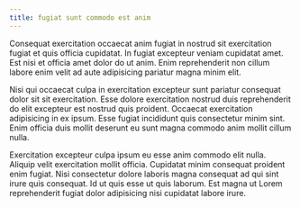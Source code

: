 ```yaml
---
title: fugiat sunt commodo est anim
---
```


Consequat exercitation occaecat anim fugiat in nostrud sit exercitation fugiat et quis officia cupidatat. In fugiat excepteur veniam cupidatat amet. Est nisi et officia amet dolor do ut anim. Enim reprehenderit non cillum labore enim velit ad aute adipisicing pariatur magna minim elit.

Nisi qui occaecat culpa in exercitation excepteur sunt pariatur consequat dolor sit sit exercitation. Esse dolore exercitation nostrud duis reprehenderit do elit excepteur est nostrud quis proident. Occaecat exercitation adipisicing in ex ipsum. Esse fugiat incididunt quis consectetur minim sint. Enim officia duis mollit deserunt eu sunt magna commodo anim mollit cillum nulla.

Exercitation excepteur culpa ipsum eu esse anim commodo elit nulla. Aliquip velit exercitation mollit officia. Cupidatat minim consequat proident enim fugiat. Nisi consectetur dolore laboris magna consequat ad qui sint irure quis consequat. Id ut quis esse ut quis laborum. Est magna ut Lorem reprehenderit fugiat dolor adipisicing nisi cupidatat labore irure.